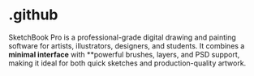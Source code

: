 # .github
SketchBook Pro is a professional-grade digital drawing and painting software for artists, illustrators, designers, and students. It combines a **minimal interface** with **powerful brushes, layers, and PSD support, making it ideal for both quick sketches and production-quality artwork. 
